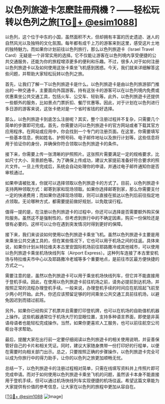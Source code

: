 # 以色列旅遊卡怎麽註冊飛機？——轻松玩转以色列之旅[[TG💪+ @esim1088](https://t.me/s/esim1088)]

以色列，这个位于中东的小国，虽然面积不大，但却拥有丰富的历史遗迹、迷人的自然风光以及独特的文化氛围。每年都有成千上万的游客来到这里，感受这片土地的独特魅力。而如果你计划前往以色列旅行，那么以色列旅遊卡（Israel Travel Card）无疑是一个非常实用的选择。它不仅能让游客在以色列境内享受便捷的公共交通服务，还能为你的旅程增添更多的便利和乐趣。不过，很多人对于如何注册以色列旅遊卡以及如何使用这张卡乘坐飞机感到困惑。今天，我们就来详细解答这些问题，并帮助大家轻松玩转以色列之旅。

首先，让我们了解一下以色列旅遊卡是什么。以色列旅遊卡是由以色列旅游部门推出的一种交通卡，主要面向外国游客。持有这张卡的游客可以在以色列境内免费或优惠乘坐公共交通工具，包括火车、公交车、轻轨等。此外，以色列旅遊卡还提供一些额外的服务，比如景点门票折扣、餐厅优惠等。因此，对于计划在以色列进行多日游的游客来说，这张卡绝对是一个省时省钱的好选择。

那么，以色列旅遊卡到底怎么注册呢？其实，整个注册过程并不复杂，只需要几个简单的步骤即可完成。首先，你需要访问以色列旅遊卡的官方网站或者下载其官方应用程序。在网站或应用中，你会找到一个专门的注册页面。在这里，你需要填写一些基本信息，例如姓名、护照号码、电子邮件地址以及旅行计划等。这些信息将用于验证你的身份，并确保你符合领取以色列旅遊卡的条件。

接下来，你需要上传一张清晰的护照照片。这张照片需要满足一定的规格要求，比如尺寸大小、背景颜色等。为了确保上传成功，建议大家提前准备好符合要求的照片文件。一旦上传完成后，系统会自动处理你的申请，并通过电子邮件通知你是否审核通过。

如果申请被批准，你就可以选择领取以色列旅遊卡的方式了。目前，以色列旅遊卡支持两种领取方式：邮寄到家和现场领取。如果你选择邮寄到家，那么你需要支付一定的快递费用；而如果你选择现场领取，则可以直接在抵达以色列后前往指定地点领取。无论哪种方式，都需要提前做好规划，以免耽误行程。

值得一提的是，在注册以色列旅遊卡的过程中，你还可以选择是否需要额外购买保险服务。虽然这不是强制性的，但考虑到旅行中的不确定因素，购买一份保险还是很有必要的。这样可以让你在遇到突发情况时得到更好的保障。

接下来，我们来谈谈如何使用以色列旅遊卡乘坐飞机。虽然以色列旅遊卡主要是用来乘坐公共交通工具的，但在某些情况下，它也可以用于机场之间的往返。具体来说，如果你计划从特拉维夫本古里安国际机场前往耶路撒冷或其他城市，可以使用以色列旅遊卡乘坐机场快线列车（Airport Express）。这种列车连接了本古里安机场与特拉维夫市中心以及耶路撒冷老城等多个重要地点，是前往市区最方便快捷的方式之一。

需要注意的是，虽然以色列旅遊卡可以用于乘坐机场快线列车，但它并不能直接用于登机手续。因此，在使用以色列旅遊卡前往机场之前，请务必提前到达机场，并按照正常的流程办理登机手续。一般来说，办理登机手续的时间应在航班起飞前至少两小时开始。此外，你还应该预留足够的时间乘坐公共交通工具前往机场，以避免因迟到而错过航班。

另外，如果你已经购买了机票并且需要打印登机牌，也可以在机场的自助值机机器上操作。这些机器通常位于机场大厅的显眼位置，支持多种语言界面，即使是非英语母语者也能轻松完成操作。当然，如果你更喜欢人工服务，也可以前往航空公司柜台寻求帮助。

最后，提醒大家在出行前一定要仔细阅读以色列旅遊卡的相关使用说明，并妥善保管好自己的卡片和相关凭证。同时，建议大家随身携带一份打印好的行程单，以便在需要时向相关部门出示。总之，只要按照正确的步骤操作，以色列旅遊卡完全可以成为你旅行中的得力助手，让你的以色列之旅更加顺畅无忧。

总结一下，以色列旅遊卡的注册过程相对简单，只需在线填写资料并上传照片即可完成申请。而对于如何使用以色列旅遊卡乘坐飞机的问题，虽然该卡本身不能直接用于登机手续，但可以通过机场快线列车实现便捷的机场往返。希望这篇文章能为大家提供有价值的参考信息，让大家在以色列的旅程中更加从容自在。

[[TG💪+ @esim1088](https://t.me/s/esim1088) ![Image](https://i.postimg.cc/4NQfJmqS/Snipaste-2025-05-13-00-14-12.png)]